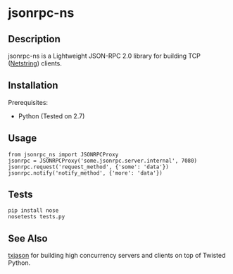 jsonrpc-ns
========

Description
-----------

jsonrpc-ns is a Lightweight JSON-RPC 2.0 library for building TCP ([Netstring](http://cr.yp.to/proto/netstrings.txt)) clients.

Installation
------------

Prerequisites:

 * Python (Tested on 2.7)

Usage
-----

    from jsonrpc_ns import JSONRPCProxy
    jsonrpc = JSONRPCProxy('some.jsonrpc.server.internal', 7080)
    jsonrpc.request('request_method', {'some': 'data'})
    jsonrpc.notify('notify_method', {'more': 'data'})


Tests
-----

    pip install nose
    nosetests tests.py

See Also
-----
[txjason](https://github.com/flowroute/txjason) for building high concurrency servers and clients on top of Twisted Python.

